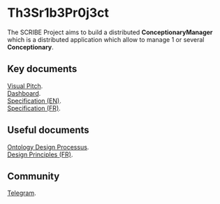 # Th3Sr1b3Pr0j3ct
The SCRIBE Project aims to build a distributed **ConceptionaryManager** which is a distributed application which allow to manage 1 or several **Conceptionary**. 

Key documents
-
<a href="http://bit.ly/2HTCL9k">Visual Pitch</a>.  
<a href="http://bit.ly/2TFAOys">Dashboard</a>.  
<a href="http://bit.ly/2HTpM6K">Specification (EN)</a>.  
<a href="http://bit.ly/2UeH9FK">Specification (FR)</a>.  

Useful documents
-
<a href="http://bit.ly/2G9qF8R">Ontology Design Processus</a>.  
<a href="http://bit.ly/2UgtDCf">Design Principles (FR)</a>.  

Community
-
<a href="https://t.me/TheScribeProject">Telegram</a>.  
